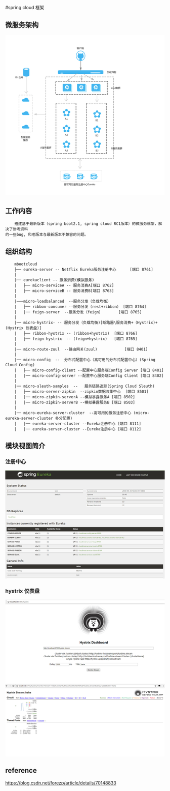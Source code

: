 #spring cloud 框架

## 微服务架构

 ![微服务系统架构图](./doc/microServerSystem.png)
 
## 工作内容
        搭建基于最新版本（spring boot2.1, spring cloud RC1版本）的微服务框架，解决了惨考资料
    的一些bug, 和老版本与最新版本不兼容的问题。
 
## 组织结构
        mbootcloud
        ├── eureka-server -- Netflix Eureka服务注册中心      [端口 8761]
        | 
        ├── eurekaclient -- 服务消费(模拟服务)
        |	├── micro-serviceA -- 服务消费A[端口 8762] 
        |	├── micro-serviceB -- 服务消费B[端口 8763] 
        |
        |———micro-loadbalanced  --服务分发（负载均衡）  
        |	├── ribbon-consumer --服务分发（rest+ribbon） [端口 8764] 	
        |	|── feign-server  --服务分发（feign）       [端口 8765] 
        |
        |── micro-hystrix- -- 服务分发（负载均衡)[断路器\服务消费+（Hystrix)+(Hystrix 仪表盘)]
        |	├── ribbon-hystrix -- (ribbon+hystrix)  [端口 8766] 
        |	├── feign-hystrix  -- (feign+hystrix)   [端口 8765]
        |
        |── micro-route-zuul  --路由网关(zuul)            [端口 8401] 
        |
        |── micro-config  --  分布式配置中心（高可用的分布式配置中心）(Spring Cloud Config)
        |	├── micro-config-client --配置中心服务端Config Server [端口 8401] 	
        |	|── micro-config-server --配置中心服务端Config Client [端口 8402] 
        |
        |── micro-sleuth-samples  --   服务链路追踪(Spring Cloud Sleuth)
        |	├── micro-server-zipkin  --zipkin数据收集中心  [端口 8501] 	
        |	|── micro-zipkin-serverA --模拟暴露服务A [端口 8502] 
        |	|── micro-zipkin-serverB --模拟暴露服务B [端口 8503] 
        |
        |── micro-eureka-server-cluster  --高可用的服务注册中心 (micro-eureka-server-cluster 多分配置)
        |	|── eureka-server-cluster --Eureka注册中心 [端口 8111] 
        |	|── eureka-server-cluster --Eureka注册中心 [端口 8112] 

 
 
## 模块视图简介
### 注册中心
   ![注册中心](./doc/eurekaserver.png)
   
### hystrix 仪表盘
   ![仪表盘](./doc/Dashboard.png)
   ![仪表盘stream](./doc/DashboardStream.png)    
 
## reference
 https://blog.csdn.net/forezp/article/details/70148833